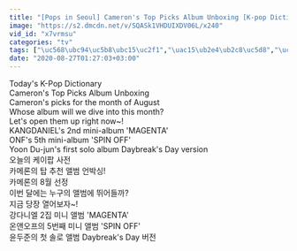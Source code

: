 ```yaml
---
title: "[Pops in Seoul] Cameron's Top Picks Album Unboxing [K-pop Dictionary]"
image: "https://s2.dmcdn.net/v/SQASk1VHDUIXDV06L/x240"
vid_id: "x7vrmsu"
categories: "tv"
tags: ["\uc568\ubc94\uc5b8\ubc15\uc2f1","\uac15\ub2e4\ub2c8\uc5d8","\uc628\uc564\uc624\ud504"]
date: "2020-08-27T01:27:03+03:00"
---
```

Today's K-Pop Dictionary  <br>Cameron's Top Picks Album Unboxing  <br>Cameron's picks for the month of August  <br>Whose album will we dive into this month?  <br>Let's open them up right now~!  <br>KANGDANIEL's 2nd mini-album 'MAGENTA'  <br>ONF's 5th mini-album 'SPIN OFF'  <br>Yoon Du-jun's first solo album Daybreak's Day version  <br>오늘의 케이팝 사전  <br>카메론의 탑 추천 앨범 언박싱!  <br>카메론의 8월 선정  <br>이번 달에는 누구의 앨범에 뛰어들까?  <br>지금 당장 열어보자~!  <br>강다니엘 2집 미니 앨범 'MAGENTA'  <br>온앤오프의 5번째 미니 앨범 'SPIN OFF'  <br>윤두준의 첫 솔로 앨범 Daybreak's Day 버전
